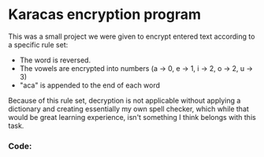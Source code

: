 # Karacas encryption program

This was a small project we were given to encrypt entered text according to a specific rule set:
<ul>
  <li>The word is reversed.</li>
  <li>The vowels are encrypted into numbers (a -> 0, e -> 1, i -> 2, o -> 2, u -> 3)</li>
  <li>"aca" is appended to the end of each word</li>
</ul>
Because of this rule set, decryption is not applicable without applying a dictionary and creating essentially my own spell checker, which while that would be great learning experience, isn't something I think belongs with this task.

### Code:
